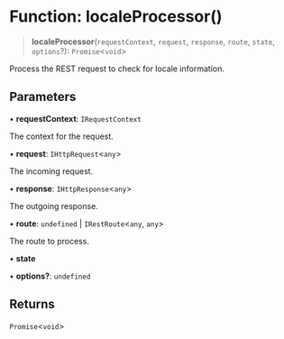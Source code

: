 # Function: localeProcessor()

> **localeProcessor**(`requestContext`, `request`, `response`, `route`, `state`, `options`?): `Promise`\<`void`\>

Process the REST request to check for locale information.

## Parameters

• **requestContext**: `IRequestContext`

The context for the request.

• **request**: `IHttpRequest`\<`any`\>

The incoming request.

• **response**: `IHttpResponse`\<`any`\>

The outgoing response.

• **route**: `undefined` \| `IRestRoute`\<`any`, `any`\>

The route to process.

• **state**

• **options?**: `undefined`

## Returns

`Promise`\<`void`\>
